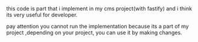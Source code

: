 this code is part that i implement in my cms project(with fastify) and i think its very useful for developer.

pay attention you cannot run the implementation because its a part of my project ,depending on your project, you can use it by making changes.
